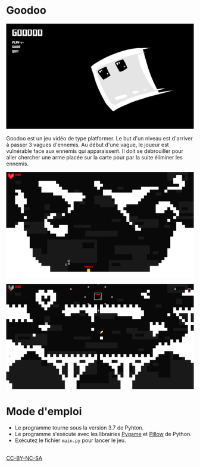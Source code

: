 # Goodoo

![screenshot1](ressources/screenshot1.jpg "Menu")

Goodoo est un jeu vidéo de type platformer.
Le but d'un niveau est d'arriver à passer 3 vagues d'ennemis. Au début d'une vague, le joueur est vulnérable face aux ennemis qui apparaissent. Il doit se débrouiller pour aller chercher une arme placée sur la carte pour par la suite éliminer les ennemis.

![screenshot1](ressources/screenshot2.jpg "Level 1")

![screenshot1](ressources/screenshot3.jpg "Level 2")

# Mode d'emploi

- Le programme tourne sous la version 3.7 de Pyhton.
- Le programme s'exécute avec les librairies <a href="https://www.pygame.org/wiki/GettingStarted">Pygame</a> et <a href="https://pillow.readthedocs.io/en/stable/installation.html">Pillow</a> de Python.
- Exécutez le fichier <code>main.py</code> pour lancer le jeu.

<br>
<a href="https://creativecommons.org/licenses/by-nc-sa/3.0/">CC-BY-NC-SA</a>
